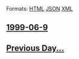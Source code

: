 
Formats: [HTML](1999/06/9/index.html)  [JSON](1999/06/9/index.json)  [XML](1999/06/9/index.xml)  

## [1999-06-9](/news/1999/06/9/index.md)

## [Previous Day...](/news/1999/06/8/index.md)

